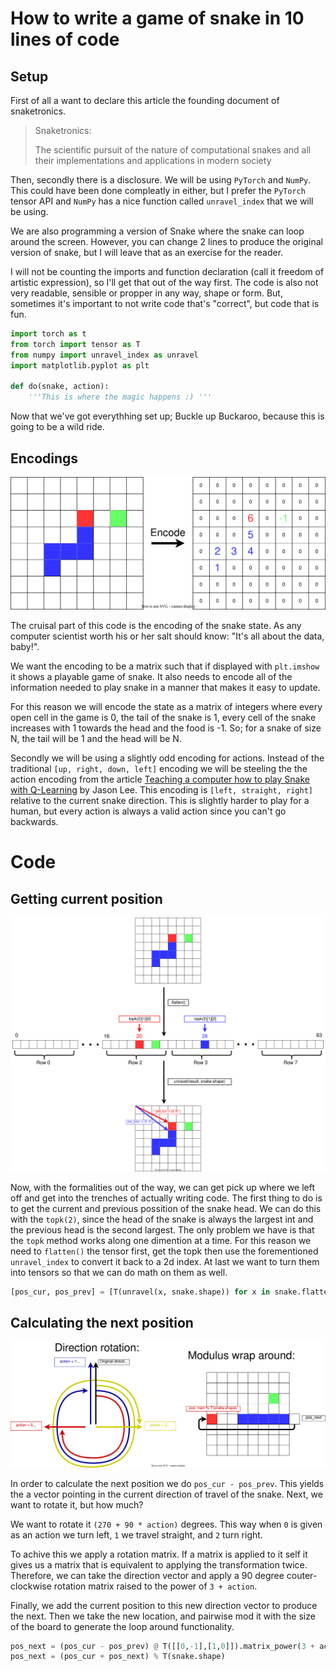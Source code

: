 # How to write a game of snake in 10 lines of code

## Setup
First of all a want to declare this article the founding document of snaketronics.

> Snaketronics:
>
> The scientific pursuit of the nature of computational snakes and all their
> implementations and applications in modern society

Then, secondly there is a disclosure. We will be using `PyTorch` and `NumPy`. This
could have been done compleatly in either, but I prefer the `PyTorch` tensor
API and `NumPy` has a nice function called `unravel_index` that we will be using.

We are also programming a version of Snake where the snake can loop around the
screen. However, you can change 2 lines to produce the original version of snake,
but I will leave that as an exercise for the reader.

I will not be counting the imports and function declaration (call it freedom of
artistic expression), so I'll get that out of the way first. The code is also
not very readable, sensible or propper in any way, shape or form. But, sometimes
it's important to not write code that's "correct", but code that is fun.

```python
import torch as t
from torch import tensor as T
from numpy import unravel_index as unravel
import matplotlib.pyplot as plt

def do(snake, action):
    '''This is where the magic happens :) '''
```

Now that we've got everythhing set up; Buckle up Buckaroo, because this is going
to be a wild ride.

## Encodings

![Snaie Image](imgs/snake-encoding.drawio.svg)

The cruisal part of this code is the encoding of the snake state. As any computer
scientist worth his or her salt should know: "It's all about the data, baby!".

We want the encoding to be a matrix such that if displayed with `plt.imshow` it shows a
playable game of snake. It also needs to encode all of the information needed
to play snake in a manner that makes it easy to update.

For this reason we will encode the state as a matrix of integers where every open
cell in the game is 0, the tail of the snake is 1, every cell of the snake increases
with 1 towards the head and the food is -1. So; for a snake of size N, the tail will
be 1 and the head will be N.


Secondly we will be using a slightly odd encoding for actions. Instead of the traditional
`[up, right, down, left]` encoding we will be steeling the the action encoding from
the article [Teaching a computer how to play Snake with Q-Learning](
https://towardsdatascience.com/teaching-a-computer-how-to-play-snake-with-q-learning-93d0a316ddc0)
by Jason Lee. This encoding is `[left, straight, right]` relative to the current snake direction.
This is slightly harder to play for a human, but every action is always a valid action since
you can't go backwards.

# Code

## Getting current position

![Getting the positions](imgs/snake-get-pos.drawio.svg)

Now, with the formalities out of the way, we can get pick up where we left off and get into the
trenches of actually writing code. The first thing to do is to get the current and previous
possition of the snake head. We can do this with the `topk(2)`, since the head of the snake
is always the largest int and the previous head is the second largest. The only problem we have
is that the `topk` method works along one dimention at a time. For this reason we need to `flatten()`
the tensor first, get the topk then use the forementioned `unravel_index` to convert it back
to a 2d index. At last we want to turn them into tensors so that we can do math on them as well.

```python
[pos_cur, pos_prev] = [T(unravel(x, snake.shape)) for x in snake.flatten().topk(2)[1]]
```

## Calculating the next position

![Next position diagram](imgs/snake-next-pos.drawio.svg)

In order to calculate the next position we do `pos_cur - pos_prev`. This yields the a vector
pointing in the current direction of travel of the snake. Next, we want to rotate it, but how much?

We want to rotate it `(270 + 90 * action)` degrees. This way when `0` is given as an action we turn left,
`1` we travel straight, and `2` turn right.

To achive this we apply a rotation matrix. If a matrix is applied to it self it gives us a matrix
that is equivalent to applying the transformation twice. Therefore, we can take the direction
vector and apply a 90 degree couter-clockwise rotation matrix raised to the power of `3 + action`.

Finally, we add the current position to this new direction vector to produce the next. Then we
take the new location, and pairwise mod it with the size of the board to generate the loop
around functionality.

```python
pos_next = (pos_cur - pos_prev) @ T([[0,-1],[1,0]]).matrix_power(3 + action)
pos_next = (pos_cur + pos_next) % T(snake.shape)
```
